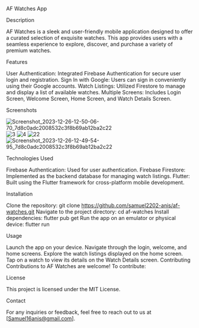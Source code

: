 AF Watches App

Description

AF Watches is a sleek and user-friendly mobile application designed to offer a curated selection of exquisite watches. This app provides users with a seamless experience to explore, discover, and purchase a variety of premium watches.


Features

User Authentication: Integrated Firebase Authentication for secure user login and registration.
Sign In with Google: Users can sign in conveniently using their Google accounts.
Watch Listings: Utilized Firestore to manage and display a list of available watches.
Multiple Screens: Includes Login Screen, Welcome Screen, Home Screen, and Watch Details Screen.


Screenshots

![Screenshot_2023-12-26-12-50-06-70_7d8c0adc2008532c3f8b69ab12ba2c22](https://github.com/samuel2202-anis/AF-Watches/assets/65362048/1124b7ad-756e-48f3-8e37-94eda935cef2)
![3](https://github.com/samuel2202-anis/AF-Watches/assets/65362048/a0330769-74e5-4489-b22b-879ccddaf322)
![4](https://github.com/samuel2202-anis/AF-Watches/assets/65362048/331c57d8-93cd-4dc1-971c-9677986e4d6e)
![22](https://github.com/samuel2202-anis/AF-Watches/assets/65362048/25f1035d-8654-4fed-b266-f1280e44f1cb)
![Screenshot_2023-12-26-12-49-54-95_7d8c0adc2008532c3f8b69ab12ba2c22](https://github.com/samuel2202-anis/AF-Watches/assets/65362048/8c8c10f3-839e-40bd-a8f1-81e2160706fd)


Technologies Used


Firebase Authentication: Used for user authentication.
Firebase Firestore: Implemented as the backend database for managing watch listings.
Flutter: Built using the Flutter framework for cross-platform mobile development.


Installation

Clone the repository: git clone https://github.com/samuel2202-anis/af-watches.git
Navigate to the project directory: cd af-watches
Install dependencies: flutter pub get
Run the app on an emulator or physical device: flutter run

Usage


Launch the app on your device.
Navigate through the login, welcome, and home screens.
Explore the watch listings displayed on the home screen.
Tap on a watch to view its details on the Watch Details screen.
Contributing
Contributions to AF Watches are welcome! To contribute:

License

This project is licensed under the MIT License.

Contact

For any inquiries or feedback, feel free to reach out to us at [Samuel16anis@gmail.com].

